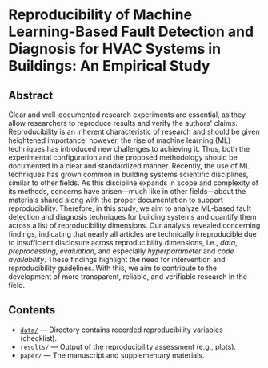 # Reproducibility of Machine Learning-Based Fault Detection and Diagnosis for HVAC Systems in Buildings: An Empirical Study

## Abstract

Clear and well-documented research experiments are essential, as they allow researchers to reproduce results and verify the authors' claims. Reproducibility is an inherent characteristic of research and should be given heightened importance; however, the rise of machine learning (ML) techniques has introduced new challenges to achieving it. Thus, both the experimental configuration and the proposed methodology should be documented in a clear and standardized manner. Recently, the use of ML techniques has grown common in building systems scientific disciplines, similar to other fields. As this discipline expands in scope and complexity of its methods, concerns have arisen—much like in other fields—about the materials shared along with the proper documentation to support reproducibility. Therefore, in this study, we aim to analyze ML-based fault detection and diagnosis techniques for building systems and quantify them across a list of reproducibility dimensions. Our analysis revealed concerning findings, indicating that nearly all articles are technically irreproducible due to insufficient disclosure across reproducibility dimensions, i.e., *data*, *preprocessing*, *evaluation*, and especially *hyperparameter* and *code availability*. These findings highlight the need for intervention and reproducibility guidelines. With this, we aim to contribute to the development of more transparent, reliable, and verifiable research in the field.

## Contents

- [`data/`](https://github.com/tuw-isab/reproducibility-analysis-ml-based-fdd-hvac/tree/main/data) — Directory contains recorded reproducibility variables (checklist).
- `results/` — Output of the reproducibility assessment (e.g., plots).
- `paper/` — The manuscript and supplementary materials.

